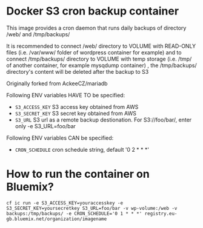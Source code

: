 # Docker S3 cron backup container

This image provides a cron daemon that runs daily backups of directory /web/ and /tmp/backups/

It is recommended to connect /web/ directory to VOLUME with READ-ONLY files (i.e. /var/www/ folder of wordpress container for example) and to connect /tmp/backups/ directory to VOLUME with temp storage (i.e. /tmp/ of another container, for example mysqdump container) , the /tmp/backups/ directory's content will be deleted after the backup to S3

Originally forked from AckeeCZ/mariadb

Following ENV variables HAVE TO be specified:
 - `S3_ACCESS_KEY` S3 access key obtained from AWS
 - `S3_SECRET_KEY` S3 secret key obtained from AWS
 - `S3_URL` S3 url as a remote backup destionation. For S3://foo/bar/, enter only -e S3_URL=foo/bar
 
Following ENV variables CAN be specified:
 - `CRON_SCHEDULE` cron schedule string, default '0 2 * * *'

# How to run the container on Bluemix?

`cf ic run -e S3_ACCESS_KEY=youraccesskey -e S3_SECRET_KEY=yoursecretkey S3_URL=foo/bar -v wp-volume:/web -v backups:/tmp/backups/ -e CRON_SCHEDULE='0 1 * * *' registry.eu-gb.bluemix.net/organization/imagename`

